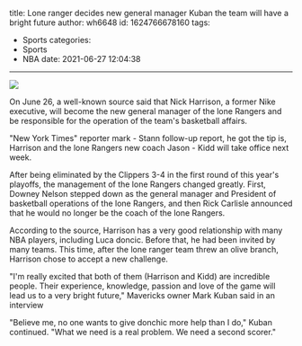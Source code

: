 title: Lone ranger decides new general manager Kuban  the team will have a bright future
author: wh6648
id: 1624766678160
tags: 
- Sports
categories: 
- Sports
- NBA
date: 2021-06-27 12:04:38
---
![](https://p0.itc.cn/q_70/images01/20210626/cee623a45871498d862596e9d86fc4dd.jpeg)


On June 26, a well-known source said that Nick Harrison, a former Nike executive, will become the new general manager of the lone Rangers and be responsible for the operation of the team's basketball affairs.

"New York Times" reporter mark - Stann follow-up report, he got the tip is, Harrison and the lone Rangers new coach Jason - Kidd will take office next week.

After being eliminated by the Clippers 3-4 in the first round of this year's playoffs, the management of the lone Rangers changed greatly. First, Downey Nelson stepped down as the general manager and President of basketball operations of the lone Rangers, and then Rick Carlisle announced that he would no longer be the coach of the lone Rangers.

According to the source, Harrison has a very good relationship with many NBA players, including Luca doncic. Before that, he had been invited by many teams. This time, after the lone ranger team threw an olive branch, Harrison chose to accept a new challenge.

"I'm really excited that both of them (Harrison and Kidd) are incredible people. Their experience, knowledge, passion and love of the game will lead us to a very bright future," Mavericks owner Mark Kuban said in an interview

"Believe me, no one wants to give donchic more help than I do," Kuban continued. "What we need is a real problem. We need a second scorer."

